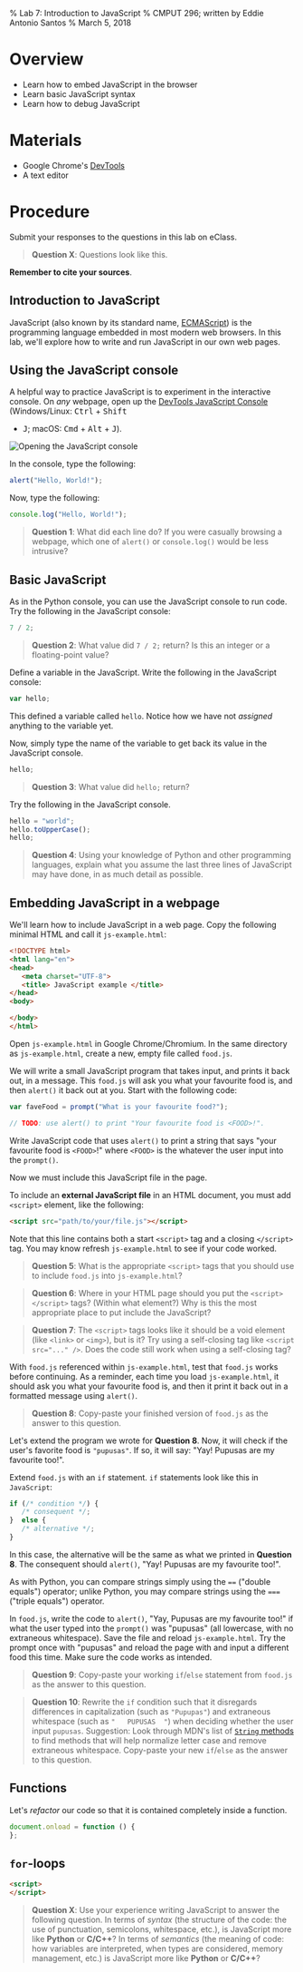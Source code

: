 % Lab 7: Introduction to JavaScript
% CMPUT 296; written by Eddie Antonio Santos
% March 5, 2018

Overview
========

 - Learn how to embed JavaScript in the browser
 - Learn basic JavaScript syntax
 - Learn how to debug JavaScript


Materials
=========

 - Google Chrome's [DevTools]
 - A text editor

[DevTools]: https://developer.chrome.com/devtools


Procedure
=========

Submit your responses to the questions in this lab on eClass.

> **Question X**: Questions look like this.

**Remember to cite your sources**.


Introduction to JavaScript
--------------------------

JavaScript (also known by its standard name, [ECMAScript]) is the
programming language embedded in most modern web browsers. In this lab,
we'll explore how to write and run JavaScript in our own web pages.

[ECMAScript]: https://www.ecma-international.org/publications/standards/Ecma-262.htm


Using the JavaScript console
----------------------------

A helpful way to practice JavaScript is to experiment in the interactive
console. On _any_ webpage, open up the [DevTools JavaScript
Console][console] (Windows/Linux: <kbd>Ctrl</kbd> + <kbd>Shift</kbd>
+ <kbd>J</kbd>; macOS: <kbd>Cmd</kbd> + <kbd>Alt</kbd> + <kbd>J</kbd>).

![Opening the JavaScript console](./lab-7/console-open.png)

[console]: https://developers.google.com/web/tools/chrome-devtools/console/?hl=en


In the console, type the following:

```javascript
alert("Hello, World!");
```

Now, type the following:

```javascript
console.log("Hello, World!");
```

> **Question 1**: What did each line do? If you were casually browsing
> a webpage, which one of `alert()` or `console.log()` would be less
> intrusive?

<!-- Don't just tell people about mistakes; make them do it. -->

Basic JavaScript
----------------

As in the Python console, you can use the JavaScript console to run
code. Try the following in the JavaScript console:

```javascript
7 / 2;
```

> **Question 2**: What value did `7 / 2;` return? Is this an integer
> or a floating-point value?

Define a variable in the JavaScript. Write the following in the
JavaScript console:

```javascript
var hello;
```

This defined a variable called `hello`. Notice how we have not
_assigned_ anything to the variable yet.

Now, simply type the name of the variable to get back its value in the
JavaScript console.

```javascript
hello;
```

> **Question 3**: What value did `hello;` return?

Try the following in the JavaScript console.

```javascript
hello = "world";
hello.toUpperCase();
hello;
```

> **Question 4**: Using your knowledge of Python and other programming
> languages, explain what you assume the last three lines of JavaScript
> may have done, in as much detail as possible.

Embedding JavaScript in a webpage
---------------------------------

We'll learn how to include JavaScript in a web page. Copy the following
minimal HTML and call it `js-example.html`:

```html
<!DOCTYPE html>
<html lang="en">
<head>
   <meta charset="UTF-8">
   <title> JavaScript example </title>
</head>
<body>

</body>
</html>
```

Open `js-example.html` in Google Chrome/Chromium. In the same directory
as `js-example.html`, create a new, empty file called `food.js`.

We will write a small JavaScript program that takes input, and prints it
back out, in a message. This `food.js` will ask you what your favourite
food is, and then `alert()` it back out at you. Start with the following
code:

```javascript
var faveFood = prompt("What is your favourite food?");

// TODO: use alert() to print "Your favourite food is <FOOD>!".
```

Write JavaScript code that uses `alert()` to print a string that says
"your favourite food is `<FOOD>`!" where `<FOOD>` is the whatever the user
input into the `prompt()`.

Now we must include this JavaScript file in the page.

To include an **external JavaScript file** in an HTML document, you must
add `<script>` element, like the following:

```html
<script src="path/to/your/file.js"></script>
```

Note that this line contains both a start `<script>` tag and a closing
`</script>` tag. You may know refresh `js-example.html` to see if your
code worked.

> **Question 5**: What is the appropriate `<script>` tags that you
> should use to include `food.js` into `js-example.html`?

> **Question 6**: Where in your HTML page should you put the
> `<script></script>` tags? (Within what element?) Why is this the most
> appropriate place to put include the JavaScript?

> **Question 7**: The `<script>` tags looks like it should be a void
> element (like `<link>` or `<img>`), but is it? Try using
> a self-closing tag like `<script src="..." />`. Does the code still
> work when using a self-closing tag?

With `food.js` referenced within `js-example.html`, test that `food.js`
works before continuing. As a reminder, each time you load
`js-example.html`, it should ask you what your favourite food is, and
then it print it back out in a formatted message using `alert()`.

> **Question 8**: Copy-paste your finished version of `food.js` as the
> answer to this question.

Let's extend the program we wrote for **Question 8**. Now, it will check
if the user's favorite food is `"pupusas"`. If so, it will say:
"Yay! Pupusas are my favourite too!".


Extend `food.js` with an `if` statement. `if` statements look like this
in `JavaScript`:

```javascript
if (/* condition */) {
   /* consequent */;
}  else {
   /* alternative */;
}
```

In this case, the alternative will be the same as what we printed in
**Question 8**. The consequent should `alert()`, "Yay! Pupusas are my
favourite too!".

As with Python, you can compare strings simply using the `==` ("double
equals") operator; unlike Python, you may compare strings using the
`===` ("triple equals") operator.

In `food.js`, write the code to `alert()`, "Yay, Pupusas are my
favourite too!" if what the user typed into the `prompt()` was
"pupusas" (all lowercase, with no extraneous whitespace). Save the file
and reload `js-example.html`. Try the prompt once with "pupusas" and
reload the page with and input a different food this time. Make sure the
code works as intended.

> **Question 9**: Copy-paste your working `if`/`else` statement from
> `food.js` as the answer to this question.


> **Question 10**: Rewrite the `if` condition such that it disregards
> differences in capitalization (such as `"Pupupas"`) and extraneous
> whitespace (such as `"   PUPUSAS  "`) when deciding whether the user
> input `pupusas`. Suggestion: Look through MDN's list of
> [`String` methods][string methods] to find methods that will help
> normalize letter case and remove extraneous whitespace. Copy-paste
> your new `if`/`else` as the answer to this question.


[string methods]: https://developer.mozilla.org/en-US/docs/Web/JavaScript/Reference/Global_Objects/String#String_instances

Functions
---------

Let's _refactor_ our code so that it is contained completely inside
a function.

```javascript
document.onload = function () {
};
```


`for`-loops
-----------


<!-- for loop -->

<!-- how to include inline JavaScript -->

```html
<script>
</script>
```

> **Question X**: Use your experience writing JavaScript to answer the
> following question. In terms of _syntax_ (the structure of the code:
> the use of punctuation, semicolons, whitespace, etc.), is JavaScript
> more like **Python** or **C/C++**? In terms of _semantics_ (the
> meaning of code: how variables are interpreted, when types are
> considered, memory management, etc.) is JavaScript more like
> **Python** or **C/C++**?
